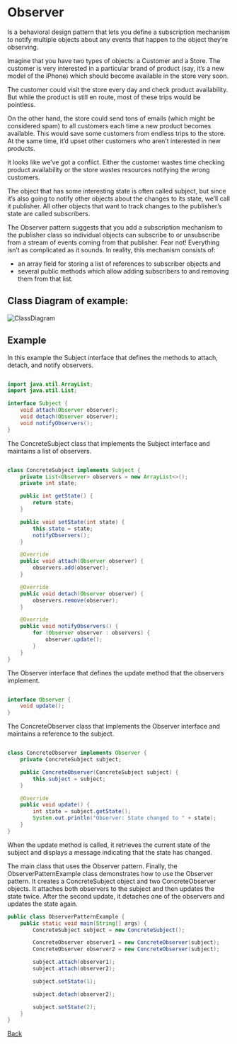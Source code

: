 # Observer

Is a behavioral design pattern that lets you define a subscription mechanism to notify multiple objects about any events that happen to the object they’re observing.

Imagine that you have two types of objects: a Customer and a Store. The customer is very interested in a particular brand of product (say, it’s a new model of the iPhone) which should become available in the store very soon.

The customer could visit the store every day and check product availability. But while the product is still en route, most of these trips would be pointless.

On the other hand, the store could send tons of emails (which might be considered spam) to all customers each time a new product becomes available. This would save some customers from endless trips to the store. At the same time, it’d upset other customers who aren’t interested in new products.

It looks like we’ve got a conflict. Either the customer wastes time checking product availability or the store wastes resources notifying the wrong customers.

The object that has some interesting state is often called subject, but since it’s also going to notify other objects about the changes to its state, we’ll call it publisher. All other objects that want to track changes to the publisher’s state are called subscribers.

The Observer pattern suggests that you add a subscription mechanism to the publisher class so individual objects can subscribe to or unsubscribe from a stream of events coming from that publisher. Fear not! Everything isn’t as complicated as it sounds. In reality, this mechanism consists of:
- an array field for storing a list of references to subscriber objects and 
- several public methods which allow adding subscribers to and removing them from that list.

## Class Diagram of example:

![ClassDiagram](http://www.plantuml.com/plantuml/png/hL7BQeKm4DtdAx9Kn1y8HIwKxWejk2nTvCRHMZHUCcDfAVttniUWXWOtNGWwSnvpZXSaxMZiEz5Q0bTh0x8Sh-zWI7wBJ1DfyvOCLmJt0Kx9f_Kj5La5yPqTgAs_U819Adx4pe4NayLugpJ1WZ2THfJtWpKE2BOxye6Lb7niaUvOe12v3q2Wf1SNMGDKqgos3f076ohztrJ1pRjaEIxtgp2Go49q4eEcntwuaRpOAbHoFgi5b8K8gykFo5xx0lopX_9wnePy9HTxJ-2aZ7_MHE3imwVkRnrCVt9IJxHhKCcIN6kRbzVvwWZZJpl_kTgTinXne0MI4Ro36XnOSrfQuExxG8YqTqwwWAt6lli5)

## Example

In this example the Subject interface that defines the methods to attach, detach, and notify observers.

```Java

import java.util.ArrayList;
import java.util.List;

interface Subject {
    void attach(Observer observer);
    void detach(Observer observer);
    void notifyObservers();
}

```

The ConcreteSubject class that implements the Subject interface and maintains a list of observers.

```Java

class ConcreteSubject implements Subject {
    private List<Observer> observers = new ArrayList<>();
    private int state;

    public int getState() {
        return state;
    }

    public void setState(int state) {
        this.state = state;
        notifyObservers();
    }

    @Override
    public void attach(Observer observer) {
        observers.add(observer);
    }

    @Override
    public void detach(Observer observer) {
        observers.remove(observer);
    }

    @Override
    public void notifyObservers() {
        for (Observer observer : observers) {
            observer.update();
        }
    }
}
```

The Observer interface that defines the update method that the observers implement.
```Java

interface Observer {
    void update();
}
```
The ConcreteObserver class that implements the Observer interface and maintains a reference to the subject.
```java

class ConcreteObserver implements Observer {
    private ConcreteSubject subject;

    public ConcreteObserver(ConcreteSubject subject) {
        this.subject = subject;
    }

    @Override
    public void update() {
        int state = subject.getState();
        System.out.println("Observer: State changed to " + state);
    }
}
```
When the update method is called, it retrieves the current state of the subject and displays a message indicating that the state has changed.

The main class that uses the Observer pattern.
Finally, the ObserverPatternExample class demonstrates how to use the Observer pattern. It creates a ConcreteSubject object and two ConcreteObserver objects. It attaches both observers to the subject and then updates the state twice. After the second update, it detaches one of the observers and updates the state again.

```Java
public class ObserverPatternExample {
    public static void main(String[] args) {
        ConcreteSubject subject = new ConcreteSubject();

        ConcreteObserver observer1 = new ConcreteObserver(subject);
        ConcreteObserver observer2 = new ConcreteObserver(subject);

        subject.attach(observer1);
        subject.attach(observer2);

        subject.setState(1);

        subject.detach(observer2);

        subject.setState(2);
    }
}
```
[Back](../behavioral/README.md)